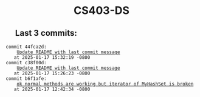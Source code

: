 <h1 style="text-align:center;">CS403-DS</h1>

## &nbsp;&nbsp;&nbsp;&nbsp;&nbsp;Last 3 commits:

<div>
  <code>commit 44fca2d:</code>
  <code>
    <span style="text-decoration: underline">Update README with last commit message</span>
  </code>
  <code> at 2025-01-17 15:32:19 -0800</code>
</div>


<div>
  <code>commit c38f00d:</code>
  <code>
    <span style="text-decoration: underline">Update README with last commit message</span>
  </code>
  <code> at 2025-01-17 15:26:23 -0800</code>
</div>


<div>
  <code>commit b6f1afe:</code>
  <code>
    <span style="text-decoration: underline">ok normal methods are working but iterator of MyHashSet is broken</span>
  </code>
  <code> at 2025-01-17 12:42:34 -0800</code>
</div>
